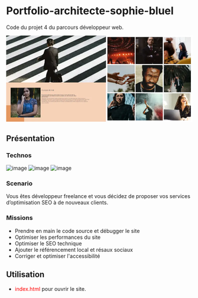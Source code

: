 # Portfolio-architecte-sophie-bluel
Code du projet 4 du parcours développeur web.

![Image de Nina Carducci et certaines de ses créations](assets/images/thumbnail_nina-carducci.webp)

## Présentation
### Technos
![image](https://img.shields.io/badge/HTML5-E34F26?style=for-the-badge&logo=html5&logoColor=white)
![image](https://img.shields.io/badge/CSS3-1572B6?style=for-the-badge&logo=css3&logoColor=white)
![image](https://img.shields.io/badge/JavaScript-323330?style=for-the-badge&logo=javascript&logoColor=F7DF1E)

### Scenario 
Vous êtes développeur freelance et vous décidez de proposer vos services d’optimisation SEO à de nouveaux clients.

### Missions
+ Prendre en main le code source et débugger le site
+ Optimiser les performances du site
+ Optimiser le SEO technique
+ Ajouter le référencement local et résaux sociaux
+ Corriger et optimiser l'accessibilité

## Utilisation
+ <span style="color:red;">index.html</span> pour ouvrir le site.

